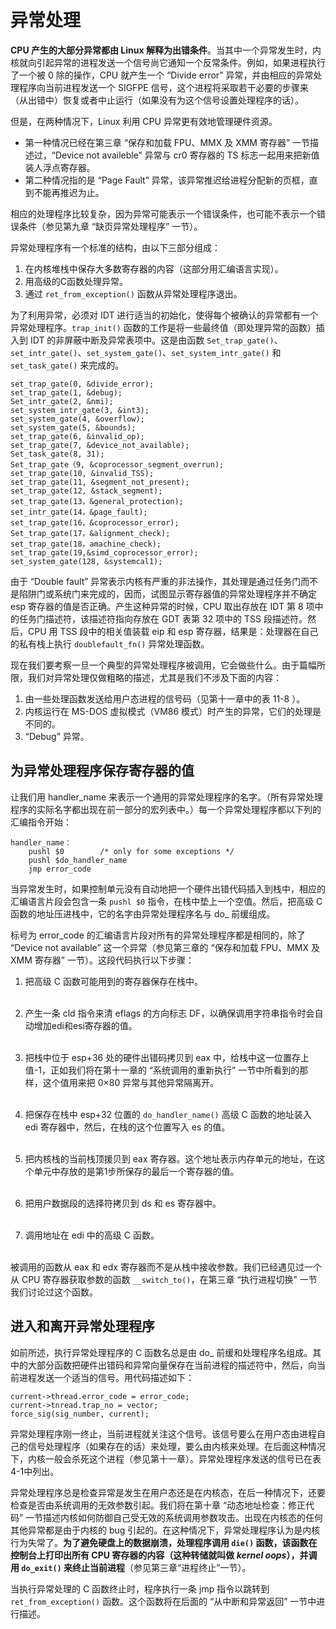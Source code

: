# 异常处理

**CPU 产生的大部分异常都由 Linux 解释为出错条件**。当其中一个异常发生时，内核就向引起异常的进程发送一个信号尚它通知一个反常条件。例如，如果进程执行了一个被 0 除的操作，CPU 就产生一个 “Divide error” 异常，并由相应的异常处理程序向当前进程发送一个 SIGFPE 信号，这个进程将采取若干必要的步骤来（从出错中）恢复或者中止运行（如果没有为这个信号设置处理程序的话）。

但是，在两种情况下，Linux 利用 CPU 异常更有效地管理硬件资源。
- 第一种情况已经在第三章 “保存和加载 FPU、MMX 及 XMM 寄存器” 一节描述过，“Device not availeble” 异常与 cr0 寄存器的 TS 标志一起用来把新值装人浮点寄存器。  
- 第二种情况指的是 “Page Fault” 异常，该异常推迟给进程分配新的页框，直到不能再推迟为止。

相应的处理程序比较复杂，因为异常可能表示一个错误条件，也可能不表示一个错误条件（参见第九章 “缺页异常处理程序” 一节）。

异常处理程序有一个标准的结构，由以下三部分组成：  
1. 在内核堆栈中保存大多数寄存器的内容（这部分用汇编语言实现）。  
2. 用高级的C函数处理异常。  
3. 通过 `ret_from_exception()` 函数从异常处理程序退出。  

为了利用异常，必须对 IDT 进行适当的初始化，使得每个被确认的异常都有一个异常处理程序。`trap_init()` 函数的工作是将一些最终值（即处理异常的函数）插入到 IDT 的非屏蔽中断及异常表项中。这是由函数 `Set_trap_gate()`、`set_intr_gate()`、`set_system_gate()`、`set_system_intr_gate()` 和 `set_task_gate()` 来完成的。

```
set_trap_gate(0, &divide_error);
set_trap_gate(1, &debug);
Set_intr_gate(2, &nmi);
set_system_intr_gate(3, &int3);
set_system_gate(4, &overflow);
set_system_gate(5, &bounds);
set_trap_gate(6, &invalid_op);
set_trap_gate(7, &device_not_available);
Set_task_gate(8, 31);
Set_trap_gate（9, &coprocessor_segment_overrun);
set_trap_gate(10, &invalid_TSS);
set_trap_gate(11, &segment_not_present);
set_trap_gate(12, &stack_segment);
set_trap_gate(13，&general_protection);
set_intr_gate(14，&page_fault);
set_trap_gate(16，&coprocessor_error);
Set_trap_gate(17，&alignment_check);
set_trap_gate(18，amachine_check);
set_trap_gate(19,&simd_coprocessor_error);
set_system_gate(128, &systemcal1);
```

由于 “Double fault” 异常表示内核有严重的非法操作，其处理是通过任务门而不是陷阱门或系统门来完成的，因而，试图显示寄存器值的异常处理程序并不确定 esp 寄存器的值是否正确。产生这种异常的时候，CPU 取出存放在 IDT 第 8 项中的任务门描述符，该描述符指向存放在 GDT 表第 32 项中的 TSS 段描述符。然后，CPU 用 TSS 段中的相关值装载 eip 和 esp 寄存器，结果是：处理器在自己的私有栈上执行 `doublefault_fn()` 异常处理函数。

现在我们要考察一旦一个典型的异常处理程序被调用，它会做些什么。由于篇幅所限，我们对异常处理仅做粗略的描述，尤其是我们不涉及下面的内容：  
1. 由一些处理函数发送给用户态进程的信号码（见第十一章中的表 11-8 ）。
2. 内核运行在 MS-DOS 虚拟模式（VM86 模式）时产生的异常，它们的处理是不同的。
3. “Debug” 异常。

## 为异常处理程序保存寄存器的值

让我们用 handler_name 来表示一个通用的异常处理程序的名字。（所有异常处理程序的实际名字都出现在前一部分的宏列表中。）每一个异常处理程序都以下列的汇编指令开始：
```
handler_name：
    pushl $0        /* only for some exceptions */
    pushl $do_handler_name
    jmp error_code
```

当异常发生时，如果控制单元没有自动地把一个硬件出错代码插入到栈中，相应的汇编语言片段会包含一条 `pushl $0` 指令，在栈中垫上一个空值。然后，把高级 C 函数的地址压进栈中，它的名字由异常处理程序名与 do_ 前缓组成。

标号为 error_code 的汇编语言片段对所有的异常处理程序都是相同的，除了 “Device not available” 这一个异常（参见第三章的 “保存和加载 FPU、MMX 及 XMM 寄存器” 一节）。这段代码执行以下步骤：  
1. 把高级 C 函数可能用到的寄存器保存在栈中。  
&emsp;

2. 产生一条 cld 指令来清 eflags 的方向标志 DF，以确保调用字符串指令时会自动增加edi和esi寄存器的值。  
&emsp;

3. 把栈中位于 esp+36 处的硬件出错码拷贝到 eax 中，给栈中这一位置存上值-1，正如我们将在第十一章的 “系统调用的重新执行” 一节中所看到的那样，这个值用来把 0×80 异常与其他异常隔离开。  
&emsp;

4. 把保存在栈中 esp+32 位置的 `do_handler_name()` 高级 C 函数的地址装入 edi 寄存器中，然后，在栈的这个位置写入 es 的值。  
&emsp;

5. 把内核栈的当前栈顶援贝到 eax 寄存器。这个地址表示内存单元的地址，在这个单元中存放的是第1步所保存的最后一个寄存器的值。  
&emsp;

6. 把用户数据段的选择符拷贝到 ds 和 es 寄存器中。  
&emsp;

7. 调用地址在 edi 中的高级 C 函数。  
&emsp;

被调用的函数从 eax 和 edx 寄存器而不是从栈中接收参数。我们已经遇见过一个从 CPU 寄存器获取参数的函数 `__switch_to()`，在第三章 “执行进程切换” 一节我们讨论过这个函数。

## 进入和离开异常处理程序

如前所述，执行异常处理程序的 C 函数名总是由 do_ 前缓和处理程序名组成。其中的大部分函数把硬件出错码和异常向量保存在当前进程的描述符中，然后，向当前进程发送一个适当的信号。用代码描述如下：
```
current->thread.error_code = error_code;
current->tnread.trap_no = vector;
force_sig(sig_number, current);
```

异常处理程序刚一终止，当前进程就关注这个信号。该信号要么在用户态由进程自己的信号处理程序（如果存在的话）来处理，要么由内核来处理。在后面这种情况下，内核一般会杀死这个进程（参见第十一章）。异常处理程序发送的信号已在表 4-1中列出。

异常处理程序总是检查异常是发生在用户态还是在内核态，在后一种情况下，还要检查是否由系统调用的无效参数引起。我们将在第十章 “动态地址检查：修正代码” 一节描述内核如何防御自己受无效的系统调用参数攻击。出现在内核态的任何其他异常都是由于内核的 bug 引起的。在这种情况下，异常处理程序认为是内核行为失常了。**为了避免硬盘上的数据崩溃，处理程序调用 `die()` 函数，该函数在控制台上打印出所有 CPU 寄存器的内容（这种转储就叫做 *kernel oops*），并调用 `do_exit()` 来终止当前进程**（参见第三章“进程终止”一节）。

当执行异常处理的 C 函数终止时，程序执行一条 jmp 指令以跳转到 `ret_from_exception()` 函数。这个函数将在后面的 “从中断和异常返回” 一节中进行描述。


